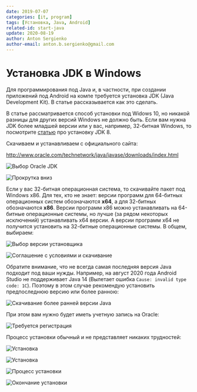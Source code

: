 ```yaml
---
date: 2019-07-07
categories: [it, program]
tags: [Установка, Java, Android]
related-id: start-java
update: 2020-08-19
author: Anton Sergienko
author-email: anton.b.sergienko@gmail.com
---
```


# Установка JDK в Windows

Для программирования под Java и, в частности, при создании приложений под Android на компе требуется установка JDK (Java Development Kit). В статье рассказывается как это сделать.

В статье рассматривается способ установки под Widows 10, но никакой разницы для других версий Windows не должно быть. Если вам нужна JDK более младшей версии или у вас, например, 32-битная Windows, то посмотрите [статью](https://github.com/Harrix/harrix.dev-blog-2014/blob/main/install-jdk-8-on-windows/install-jdk-8-on-windows.md) про установку JDK 8.

Скачиваем и устанавливаем с официального сайта:

<http://www.oracle.com/technetwork/java/javase/downloads/index.html>

![Выбор Oracle JDK](img/download_01.png)

![Прокрутка вниз](img/download_02.png)

Если у вас 32-битная операционная система, то скачивайте пакет под Windows x86. Для тех, кто не знает: версии программ для 64-битных операционных систем обозначаются **x64**, а для 32-битных обозначаются **x86**. Версии программ x86 можно устанавливать на 64-битные операционные системы, но лучше (за рядом некоторых исключений) устанавливать x64 версии. А версии программ x64 не получится установить на 32-битные операционные системы. В общем, выбираем:

![Выбор версии установщика](img/download_03.png)

![Соглашение с условиями и скачивание](img/download_04.png)

Обратите внимание, что не всегда самая последняя версия Java подходит под ваши нужды. Например, на август 2020 года Android Studio не поддерживает Java 14 (Вылетает ошибка `Cause: invalid type code: 1C`). Поэтому в этом случае рекомендую установить предпоследнюю версию или более ранною:

![Скачивание более ранней версии Java](img/download_05.png)

При этом вам нужно будет иметь учетную запись на Oracle:

![Требуется регистрация](img/download_06.png)

Процесс установки обычный и не представляет никаких трудностей:

![Установка](img/install_01.png)

![Установка](img/install_02.png)

![Процесс установки](img/install_03.png)

![Окончание установки](img/install_04.png)
